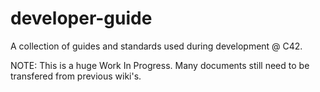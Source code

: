 # developer-guide
A collection of guides and standards used during development @ C42.

NOTE: This is a huge Work In Progress. Many documents still need to be transfered from previous wiki's.
